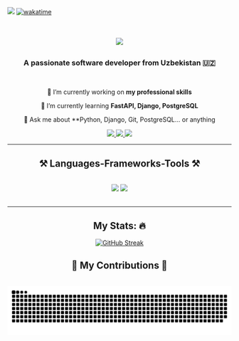 ![](https://komarev.com/ghpvc/?username=d-yakubov)
[![wakatime](https://wakatime.com/badge/user/c17bc348-4b75-4012-99ea-7b1c47d46ea7.svg)](https://wakatime.com/@c17bc348-4b75-4012-99ea-7b1c47d46ea7)

 
<h1 align="center">
    <img src="https://readme-typing-svg.herokuapp.com/?font=Righteous&size=35&center=true&vCenter=true&width=500&height=70&duration=4000&lines=Hi+There!+👋;+I'm+Dastonbek+Yakubov!;" />
</h1>

<h3 align="center">A passionate software developer from Uzbekistan 🇺🇿 </h3>

<br/>

<div align="center">
 
 🔭 I’m currently working on **my professional skills**
 
 🌱 I’m currently learning **FastAPI, Django, PostgreSQL**

💬 Ask me about **Python, Django, Git, PostgreSQL... or anything

 </div>
 
<div align="center"> 
  <a href="yakubovdastonbek@gmail.com">
    <img src="https://img.shields.io/badge/Gmail-333333?style=for-the-badge&logo=gmail&logoColor=red" />
  </a>
  <a href="https://www.linkedin.com/in/dyakubov/" target="_blank">
    <img src="https://img.shields.io/badge/LinkedIn-0077B5?style=for-the-badge&logo=linkedin&logoColor=white" target="_blank" />
  </a>
  <a href="https://#/" target="_blank">
     <img src="#" target="_blank" /> <!-- sqlite, safari, google-chrome are other good icon options -->
  </a>
</div>

 <hr/>
 
<h2 align="center">⚒️ Languages-Frameworks-Tools ⚒️</h2>
<br/>
<div align="center">
    <img src="https://skillicons.dev/icons?i=java,html,css,vscode,github,figma,git" />
    <img src="https://skillicons.dev/icons?i=golang,python,django" /><br>
</div>

<br/>
<hr/>

<div align="center">
 <h2>My Stats: 🔥</h2>
<a href="https://git.io/streak-stats"><img src="https://github-readme-streak-stats.herokuapp.com?user=D-Yakubov" alt="GitHub Streak" /></a>
</div>
<div align="center">
  <h2>🐍 My Contributions 🐍</h2>
  <br>
  <img alt="snake eating my contributions" src="https://raw.githubusercontent.com/salesp07/salesp07/output/github-contribution-grid-snake.svg" />
  
  <br/><br/><br/>

<br/>
